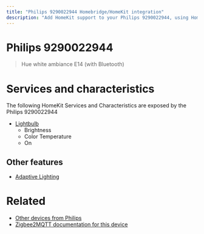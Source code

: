 ```yaml
---
title: "Philips 9290022944 Homebridge/HomeKit integration"
description: "Add HomeKit support to your Philips 9290022944, using Homebridge, Zigbee2MQTT and homebridge-z2m."
---
```

<!---
This file has been GENERATED using src/docgen/docgen.ts
DO NOT EDIT THIS FILE MANUALLY!
-->
# Philips 9290022944
> Hue white ambiance E14 (with Bluetooth)


# Services and characteristics
The following HomeKit Services and Characteristics are exposed by
the Philips 9290022944

* [Lightbulb](../../light.md)
  * Brightness
  * Color Temperature
  * On


## Other features
* [Adaptive Lighting](../../light.md)


# Related
* [Other devices from Philips](../index.md#philips)
* [Zigbee2MQTT documentation for this device](https://www.zigbee2mqtt.io/devices/9290022944.html)